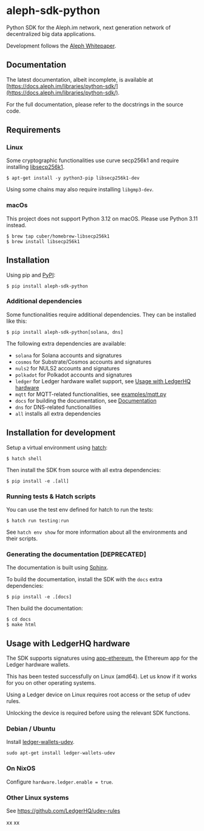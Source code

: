 
# aleph-sdk-python
Python SDK for the Aleph.im network, next generation network of decentralized big data applications.

Development follows the [Aleph Whitepaper](https://github.com/aleph-im/aleph-whitepaper).

## Documentation
The latest documentation, albeit incomplete, is available at [https://docs.aleph.im/libraries/python-sdk/](https://docs.aleph.im/libraries/python-sdk/).

For the full documentation, please refer to the docstrings in the source code.

## Requirements
### Linux 
Some cryptographic functionalities use curve secp256k1 and require installing [libsecp256k1](https://github.com/bitcoin-core/secp256k1).

```shell
$ apt-get install -y python3-pip libsecp256k1-dev
```
Using some chains may also require installing `libgmp3-dev`.

### macOs
This project does not support Python 3.12 on macOS. Please use Python 3.11 instead.
```shell
$ brew tap cuber/homebrew-libsecp256k1
$ brew install libsecp256k1
```

## Installation
Using pip and [PyPI](https://pypi.org/project/aleph-sdk-python/):

```shell
$ pip install aleph-sdk-python
```

### Additional dependencies
Some functionalities require additional dependencies. They can be installed like this:

```shell
$ pip install aleph-sdk-python[solana, dns]
```

The following extra dependencies are available:
- `solana` for Solana accounts and signatures
- `cosmos` for Substrate/Cosmos accounts and signatures
- `nuls2` for NULS2 accounts and signatures
- `polkadot` for Polkadot accounts and signatures
- `ledger` for Ledger hardware wallet support, see [Usage with LedgerHQ hardware](#usage-with-ledgerhq-hardware)
- `mqtt` for MQTT-related functionalities, see [examples/mqtt.py](examples/mqtt.py)
- `docs` for building the documentation, see [Documentation](#documentation)
- `dns` for DNS-related functionalities
- `all` installs all extra dependencies


## Installation for development
Setup a virtual environment using [hatch](https://hatch.pypa.io/):
```shell
$ hatch shell
```

Then install the SDK from source with all extra dependencies:

```shell
$ pip install -e .[all]
```

### Running tests & Hatch scripts
You can use the test env defined for hatch to run the tests:

```shell
$ hatch run testing:run
```

See `hatch env show` for more information about all the environments and their scripts.

### Generating the documentation [DEPRECATED]
The documentation is built using [Sphinx](https://www.sphinx-doc.org/).

To build the documentation, install the SDK with the `docs` extra dependencies:

```shell
$ pip install -e .[docs]
```

Then build the documentation:

```shell
$ cd docs
$ make html
```

## Usage with LedgerHQ hardware

The SDK supports signatures using [app-ethereum](https://github.com/LedgerHQ/app-ethereum),
the Ethereum app for the Ledger hardware wallets.

This has been tested successfully on Linux (amd64).
Let us know if it works for you on other operating systems.

Using a Ledger device on Linux requires root access or the setup of udev rules.

Unlocking the device is required before using the relevant SDK functions.

### Debian / Ubuntu

Install [ledger-wallets-udev](https://packages.debian.org/bookworm/ledger-wallets-udev).

`sudo apt-get install ledger-wallets-udev`

### On NixOS

Configure `hardware.ledger.enable = true`.

### Other Linux systems

See https://github.com/LedgerHQ/udev-rules


xx
xx
